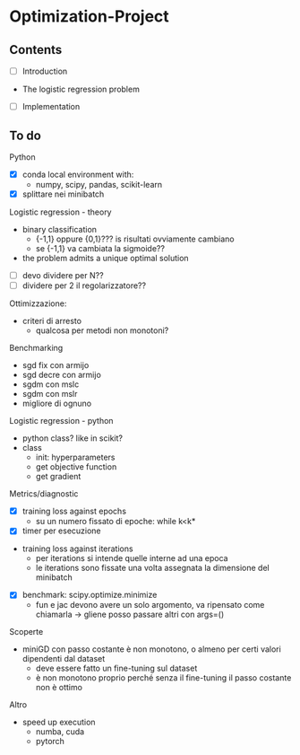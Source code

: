 # Optimization-Project

## Contents

- [ ] Introduction
- The logistic regression problem
- [ ] Implementation

## To do

Python
- [x] conda local environment with:
    - numpy, scipy, pandas, scikit-learn
- [x] splittare nei minibatch

Logistic regression - theory
- binary classification
    - {-1,1} oppure {0,1}??? is risultati ovviamente cambiano
    - se {-1,1} va cambiata la sigmoide??
- the problem admits a unique optimal solution
- [ ] devo dividere per N??
- [ ] dividere per 2 il regolarizzatore??

Ottimizzazione:
- criteri di arresto
    - qualcosa per metodi non monotoni?

Benchmarking
- sgd fix con armijo
- sgd decre con armijo
- sgdm con mslc
- sgdm con mslr
- migliore di ognuno

Logistic regression - python
- python class? like in scikit?
- class
    - init: hyperparameters
    - get objective function
    - get gradient

Metrics/diagnostic
- [x] training loss against epochs
    - su un numero fissato di epoche: while k<k*
- [x] timer per esecuzione
- training loss against iterations
    - per iterations si intende quelle interne ad una epoca
    - le iterations sono fissate una volta assegnata la dimensione del minibatch
- [x] benchmark: scipy.optimize.minimize
    - fun e jac devono avere un solo argomento, va ripensato come chiamarla -> gliene posso passare altri con args=()

Scoperte
- miniGD con passo costante è non monotono, o almeno per certi valori dipendenti dal dataset
    - deve essere fatto un fine-tuning sul dataset
    - è non monotono proprio perché senza il fine-tuning il passo costante non è ottimo

Altro
- speed up execution
    - numba, cuda
    - pytorch
